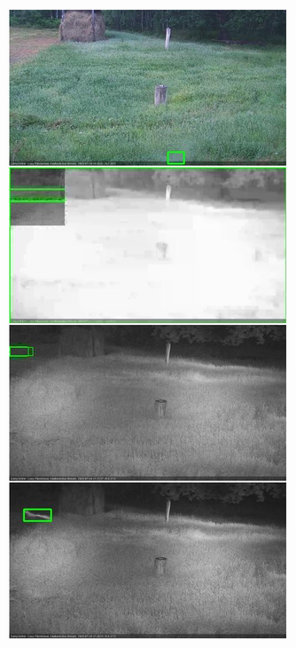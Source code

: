 ![20200716-202726-203727](in2/20200716/20200716-202726-203727_0_.jpg)
![20200716-205756-210800](in2/20200716/20200716-205756-210800_0_.jpg)
![20200716-210807-211808](in2/20200716/20200716-210807-211808_0_.jpg)
![20200716-212825-213827](in2/20200716/20200716-212825-213827_0_.jpg)
